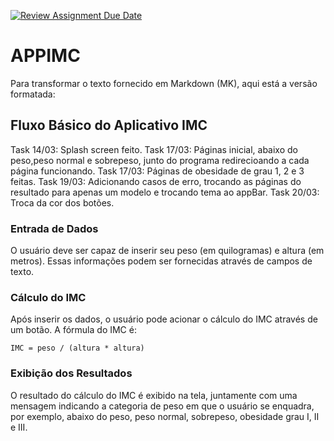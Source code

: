 [![Review Assignment Due Date](https://classroom.github.com/assets/deadline-readme-button-24ddc0f5d75046c5622901739e7c5dd533143b0c8e959d652212380cedb1ea36.svg)](https://classroom.github.com/a/le5wOf1-)
# APPIMC

Para transformar o texto fornecido em Markdown (MK), aqui está a versão formatada:


## Fluxo Básico do Aplicativo IMC
Task 14/03: Splash screen feito.
Task 17/03: Páginas inicial, abaixo do peso,peso normal e sobrepeso, junto do programa redirecioando a cada página funcionando.
Task 17/03: Páginas de obesidade de grau 1, 2 e 3 feitas.
Task 19/03: Adicionando casos de erro, trocando as páginas do resultado para apenas um modelo e trocando tema ao appBar.
Task 20/03: Troca da cor dos botões.
### Entrada de Dados
O usuário deve ser capaz de inserir seu peso (em quilogramas) e altura (em metros).
Essas informações podem ser fornecidas através de campos de texto.

### Cálculo do IMC
Após inserir os dados, o usuário pode acionar o cálculo do IMC através de um botão. A fórmula do IMC é:

```
IMC = peso / (altura * altura)
```

### Exibição dos Resultados
O resultado do cálculo do IMC é exibido na tela, juntamente com uma mensagem indicando a categoria de peso em que o usuário se enquadra,
por exemplo, abaixo do peso, peso normal, sobrepeso, obesidade grau I, II e III.

